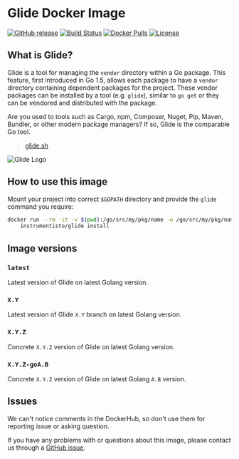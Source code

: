 Glide Docker Image
==================

[![GitHub release](https://img.shields.io/github/release/instrumentisto/glide-docker-image.svg)](https://hub.docker.com/r/instrumentisto/glide/tags)
[![Build Status](https://travis-ci.org/instrumentisto/glide-docker-image.svg?branch=master)](https://travis-ci.org/instrumentisto/glide-docker-image)
[![Docker Pulls](https://img.shields.io/docker/pulls/instrumentisto/glide.svg)](https://hub.docker.com/r/instrumentisto/glide)
[![License](https://img.shields.io/badge/license-MIT-blue.svg)](https://github.com/instrumentisto/glide-docker-image/blob/master/LICENSE.md)




## What is Glide?

Glide is a tool for managing the `vendor` directory within a Go package.
This feature, first introduced in Go 1.5, allows each package to have a `vendor`
directory containing dependent packages for the project.
These vendor packages can be installed by a tool (e.g. `glide`),
similar to `go get` or they can be vendored and distributed with the package.

Are you used to tools such as Cargo, npm, Composer, Nuget, Pip, Maven, Bundler,
or other modern package managers? If so, Glide is the comparable Go tool.

> [glide.sh](https://glide.sh)

![Glide Logo](https://glide.sh/assets/logo-small.png)




## How to use this image

Mount your project into correct `$GOPATH` directory and provide
the `glide` command you require:

```bash
docker run --rm -it -v $(pwd):/go/src/my/pkg/name -w /go/src/my/pkg/name \
    instrumentisto/glide install
```




## Image versions


### `latest`

Latest version of Glide on latest Golang version.


### `X.Y`

Latest version of Glide `X.Y` branch on latest Golang version.


### `X.Y.Z`

Concrete `X.Y.Z` version of Glide on latest Golang version.


### `X.Y.Z-goA.B`

Concrete `X.Y.Z` version of Glide on latest Golang `A.B` version.




## Issues

We can't notice comments in the DockerHub, so don't use them for reporting issue
or asking question.

If you have any problems with or questions about this image, please contact us
through a [GitHub issue][10].





[10]: https://github.com/instrumentisto/glide-docker-image/issues
